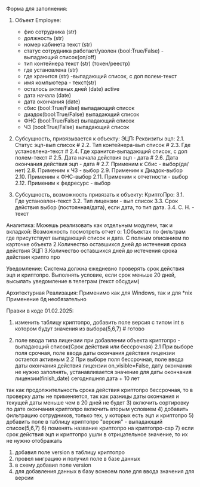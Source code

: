 Форма для заполнения:

1. Объект Employee:
    - фио сотрудника (str)
    - должность (str)
    - номер кабинета текст (str)
    - статус сотрудника работает/уволен (bool:True/False) - выпадающий список(on/off)
    - тип контейнера текст (str) (токен/реестр)
    - где установлена (str)
    - где хранится (str) -выпадающий список, с доп полем-текст
    - имя компьютера - текст(str)
    - осталось активных дней (date) active
    - дата начала (date)
    - дата окончания (date)
    - сбис (bool:True/False) выпадающий список
    - диадок(bool:True/False) выпадающий список
    - ФНС (bool:True/False) выпадающий список
    - ЧЗ (bool:True/False) выпадающий список

2. Субсущность, привязывается к объекту:
   ЭЦП:
   Реквизиты эцп:
   2.1. Статус эцп-вып список #
   2.2. Тип контейнера-вып список #
   2.3. Где установлена-текст #
   2.4. Где хранится-выпадающий список, с доп полем-текст #
   2.5. Дата начала действия эцп - дата #
   2.6. Дата окончания действия эцп - дата #
   2.7. Применим к Сбис - выбор(да/нет)
   2.8. Применим к ЧЗ - выбор
   2.9. Применим к Диадок-выбор
   2.10. Применим к ФНС-выбор
   2.11. Применим к отчетности - выбор
   2.12. Применим к федресурс - выбор
3. Субсущность, возможность привязать к объекту:
   КриптоПро:
   3.1. Где установлен-текст
   3.2. Тип лицензии - вып список
   3.3. Срок действия выбор (постоянная/дата), если дата, то тип дата.
   3.4. С. Н. - текст

Аналитика:
Можешь реализовать как отдельным модулем, так и вкладкой:
Возможность посмотреть отчет о:
1.Объектах по фильтрам где присутствует выпадающий список и дата. С полным описанием по карточке объекта
2.Количество оставшихся дней до истечения срока действия ЭЦП
3.Количество оставшихся дней до истечения срока действия крипто про


Уведомление:
Система должна ежедневно проверять срок действия эцп и криптопро.
Выполнять условие, если срок меньше 20 дней, высылать уведомление в
телеграм (текст обсудим)

Архитектурная Реализация:
Применимо как для Windows, так и для *nix
Применение бд необязательно

Правки в коде 01.02.2025:
1) изменить таблицу криптопро, добавить поле версия с типом int в котором будут значения из выбора(5,6,7) # готово

2) поле ввода типа лицензии при добавлении объекта криптопро - выпадающий список(Срок действия или бессрочная)
2.1 При выборе поля срочная, поле ввода даты окончания действия лицензии остается активным
2.2 При выборе поля бессрочная, поле ввода даты окончания действия лицензии on_visible=False,
дату окончания не нужно заполнять, устанавливается значение для даты окончания
лицензии(finish_date) сегодняшняя дата + 10 лет

так как продолжительность срока действия криптопро бессрочная, то в проверку даты не применяется,
так как разницы даты окончания и текущей даты меньше чем в 20 дней не будет
3) включить сортировку по дате окончания криптопро включить вторым условием
4) добавить фильтрацию сотрудников, только тех, у которых есть эцп и криптопро
5) добавить поле в таблицу криптопро "версия" - выпадающий список(5,6,7)
6) поменять название криптопро на криптопро-csp
7) если срок действия эцп и криптопро ушли в отрицательное значение, то их не нужно отображать


1) добавил поле version в таблицу криптопро
2) провел миграцию и получил поле в базе данных
3) в схему добавил поле version
4) для добавления данных в базу вснесем поле для ввода значения для версии
